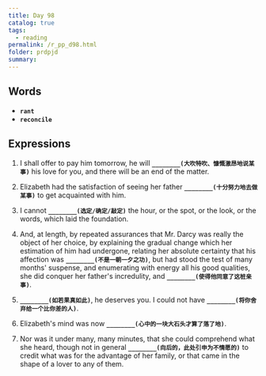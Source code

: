 ```yaml
---
title: Day 98
catalog: true
tags: 
  - reading
permalink: /r_pp_d98.html
folder: prdpjd
summary: 
---
```


## Words

-   <b data-toggle="tooltip" data-original-title="{{site.data.glossary.rant}}">`rant`</b>
-   <b data-toggle="tooltip" data-original-title="{{site.data.glossary.reconcile}}">`reconcile`</b>


## Expressions

1.  I shall offer to pay him tomorrow, he will <b data-toggle="tooltip" data-original-title="{{site.data.answers.d98_a}}">`________(大吹特吹、慷慨激昂地说某事)`</b> his love for you, and there will be an end of the matter.

2.  Elizabeth had the satisfaction of seeing her father <b data-toggle="tooltip" data-original-title="{{site.data.answers.d98_b}}">`________(十分努力地去做某事)`</b> to get acquainted with him.

3.  I cannot <b data-toggle="tooltip" data-original-title="{{site.data.answers.d98_c}}">`________(选定/确定/敲定)`</b> the hour, or the spot, or the look, or the words, which laid the foundation.

4.  And, at length, by repeated assurances that Mr. Darcy was really the object of her choice, by explaining the gradual change which her estimation of him had undergone, relating her absolute certainty that his affection was <b data-toggle="tooltip" data-original-title="{{site.data.answers.d98_d}}">`________(不是一朝一夕之功)`</b>, but had stood the test of many months' suspense, and enumerating with energy all his good qualities, she did conquer her father's incredulity, and <b data-toggle="tooltip" data-original-title="{{site.data.answers.d98_d2}}">`________(使得他同意了这桩亲事)`</b>.

5.  <b data-toggle="tooltip" data-original-title="{{site.data.answers.d98_e}}">`________(如若果真如此)`</b>, he deserves you. I could not have <b data-toggle="tooltip" data-original-title="{{site.data.answers.d98_e2}}">`________(将你舍弃给一个比你差的人)`</b>.

6.  Elizabeth's mind was now <b data-toggle="tooltip" data-original-title="{{site.data.answers.d98_f}}">`________(心中的一块大石头才算了落了地)`</b>.

7.  Nor was it under many, many minutes, that she could comprehend what she heard, though not in general <b data-toggle="tooltip" data-original-title="{{site.data.answers.d98_g}}">`________(向后的，此处引申为不情愿的)`</b> to credit what was for the advantage of her family, or that came in the shape of a lover to any of them.

